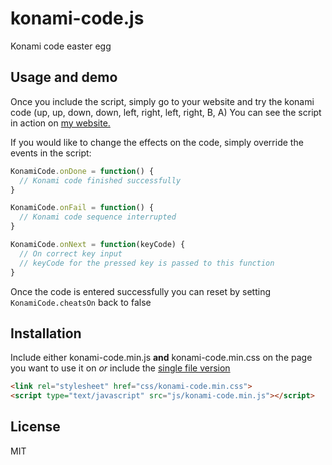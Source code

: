 # konami-code.js
Konami code easter egg

## Usage and demo
Once you include the script, simply go to your website and try the konami code (up, up, down, down, left, right, left, right, B, A)
You can see the script in action on [my website.](https://loucee.dev)

If you would like to change the effects on the code, simply override the events in the script:

```js
KonamiCode.onDone = function() {
  // Konami code finished successfully
}

KonamiCode.onFail = function() {
  // Konami code sequence interrupted
}

KonamiCode.onNext = function(keyCode) {
  // On correct key input
  // keyCode for the pressed key is passed to this function
}
```

Once the code is entered successfully you can reset by setting `KonamiCode.cheatsOn` back to false

## Installation
Include either konami-code.min.js **and** konami-code.min.css on the page you want to use it on *or* include the [single file version](https://github.com/Loucee/konami-code.js/blob/main/release/one-file/konami-code.min.js)

```html
<link rel="stylesheet" href="css/konami-code.min.css">
<script type="text/javascript" src="js/konami-code.min.js"></script>
```

## License
MIT
